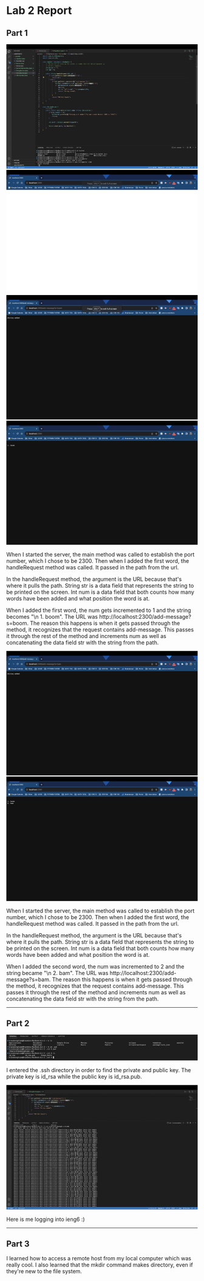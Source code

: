 # Lab 2 Report


## Part 1

![Image](lab2images/startingserver.png)	
![Image](lab2images/initialpage.png)	
![Image](lab2images/addingboom.png)	
![Image](lab2images/boom1.png)	

When I started the server, the main method was called to establish the port number, which I chose to be 2300. Then when I added the first word, the handleRequest method was called. It passed in the path from the url.

In the handleRequest method, the argument is the URL because that's where it pulls the path. String str is a data field that represents the string to be printed on the screen. Int num is a data field that both counts how many words have been added and what position the word is at. 

When I added the first word, the num gets incremented to 1 and the string becomes "\n 1. boom". The URL was http://localhost:2300/add-message?s=boom. The reason this happens is when it gets passed through the method, it recognizes that the request contains add-message. This passes it through the rest of the method and increments num as well as concatenating the data field str with the string from the path. 

![Image](lab2images/addingbam.png)	
![Image](lab2images/boombam.png)	


When I started the server, the main method was called to establish the port number, which I chose to be 2300. Then when I added the first word, the handleRequest method was called. It passed in the path from the url.

In the handleRequest method, the argument is the URL because that's where it pulls the path. String str is a data field that represents the string to be printed on the screen. Int num is a data field that both counts how many words have been added and what position the word is at. 

When I added the second word, the num was incremented to 2 and the string became "\n 2. bam". The URL was http://localhost:2300/add-message?s=bam. The reason this happens is when it gets passed through the method, it recognizes that the request contains add-message. This passes it through the rest of the method and increments num as well as concatenating the data field str with the string from the path. 

---

## Part 2

![Image](lab2images/keys.png)	

I entered the .ssh directory in order to find the private and public key. The private key is id_rsa while the public key is id_rsa.pub.

![Image](lab2images/login.png)	


Here is me logging into ieng6 :)

---

## Part 3

I learned how to access a remote host from my local computer which was really cool. I also learned that the mkdir command makes directory, even if they're new to the file system. 
